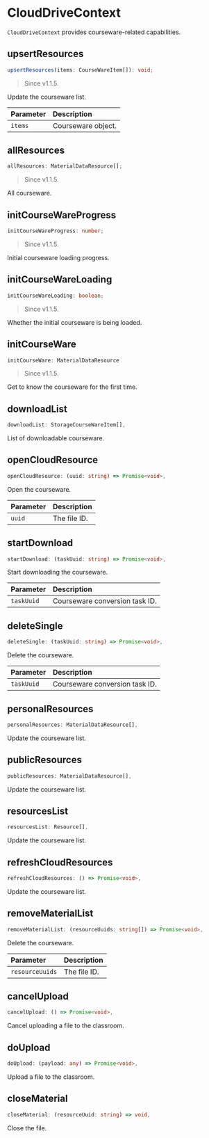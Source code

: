 # CloudDriveContext

`CloudDriveContext` provides courseware-related capabilities.

## upsertResources

```typescript
upsertResources(items: CourseWareItem[]): void;
```

> Since v1.1.5.

Update the courseware list.

| Parameter | Description |
| :------ | :--------- |
| `items` | Courseware object. |

## allResources

```typescript
allResources: MaterialDataResource[];
```

> Since v1.1.5.

All courseware.

## initCourseWareProgress

```typescript
initCourseWareProgress: number;
```

> Since v1.1.5.

Initial courseware loading progress.

## initCourseWareLoading

```typescript
initCourseWareLoading: boolean;
```

> Since v1.1.5.

Whether the initial courseware is being loaded.

## initCourseWare

```typescript
initCourseWare: MaterialDataResource
```

> Since v1.1.5.

Get to know the courseware for the first time.

## downloadList

```typescript
downloadList: StorageCourseWareItem[],
```

List of downloadable courseware.

## openCloudResource

```typescript
openCloudResource: (uuid: string) => Promise<void>,
```

Open the courseware.

| Parameter | Description |
| :----- | :-------- |
| `uuid` | The file ID. |

## startDownload

```typescript
startDownload: (taskUuid: string) => Promise<void>,
```

Start downloading the courseware.

| Parameter | Description |
| :--------- | :---------------- |
| `taskUuid` | Courseware conversion task ID. |

## deleteSingle

```typescript
deleteSingle: (taskUuid: string) => Promise<void>,
```

Delete the courseware.

| Parameter | Description |
| :--------- | :---------------- |
| `taskUuid` | Courseware conversion task ID. |

## personalResources

```typescript
personalResources: MaterialDataResource[],
```

Update the courseware list.

## publicResources

```typescript
publicResources: MaterialDataResource[],
```

Update the courseware list.

## resourcesList

```typescript
resourcesList: Resource[],
```

Update the courseware list.

## refreshCloudResources

```typescript
refreshCloudResources: () => Promise<void>,
```

Update the courseware list.

## removeMaterialList

```typescript
removeMaterialList: (resourceUuids: string[]) => Promise<void>,
```

Delete the courseware.

| Parameter | Description |
| :-------------- | :-------- |
| `resourceUuids` | The file ID. |

## cancelUpload

```typescript
cancelUpload: () => Promise<void>,
```

Cancel uploading a file to the classroom.

## doUpload

```typescript
doUpload: (payload: any) => Promise<void>,
```

Upload a file to the classroom.

## closeMaterial

```typescript
closeMaterial: (resourceUuid: string) => void,
```

Close the file.